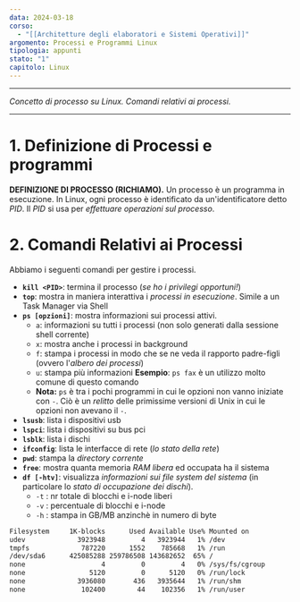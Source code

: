 ```yaml
---
data: 2024-03-18
corso:
  - "[[Architetture degli elaboratori e Sistemi Operativi]]"
argomento: Processi e Programmi Linux
tipologia: appunti
stato: "1"
capitolo: Linux
---
```

- - -
*Concetto di processo su Linux. Comandi relativi ai processi.*
- - -
# 1. Definizione di Processi e programmi
**DEFINIZIONE DI PROCESSO (RICHIAMO).**
Un processo è un programma in esecuzione.
In Linux, ogni processo è identificato da un'identificatore detto *PID*.
Il *PID* si usa per *effettuare operazioni sul processo*.
# 2. Comandi Relativi ai Processi
Abbiamo i seguenti comandi per gestire i processi.
- **`kill <PID>`**: termina il processo (*se ho i privilegi opportuni!*)
- **`top`**: mostra in maniera interattiva i *processi in esecuzione*. Simile a un Task Manager via Shell
- **`ps [opzioni]`**: mostra informazioni sui processi attivi.
	- `a`: informazioni su tutti i processi (non solo generati dalla sessione shell corrente)
	- `x`: mostra anche i processi in background
	- `f`: stampa i processi in modo che se ne veda il rapporto padre-figli (ovvero l'*albero dei processi*)
	- `u`: stampa più informazioni
		**Esempio**: `ps fax` è un utilizzo molto comune di questo comando
	- **Nota:** `ps` è tra i pochi programmi in cui le opzioni non vanno iniziate con `-`. Ciò è un *relitto* delle primissime versioni di Unix in cui le opzioni non avevano il `-`.
- **`lsusb`**: lista i dispositivi usb
- **`lspci`**: lista i dispositivi su bus pci
- **`lsblk`**: lista i dischi
- **`ifconfig`**: lista le interfacce di rete (*lo stato della rete*)
- **`pwd`**: stampa la *directory corrente*
- **`free`**: mostra quanta memoria *RAM libera* ed occupata ha il sistema
- **`df [-htv]`**: visualizza *informazioni sui file system del sistema* (in particolare lo *stato di occupazione dei dischi*).
	- `-t` : nr totale di blocchi e i-node liberi
	- `-v` : percentuale di blocchi e i-node
	- `-h` : stampa in GB/MB anzinchè in numero di byte
```bash
Filesystem     1K-blocks      Used Available Use% Mounted on
udev             3923948         4   3923944   1% /dev
tmpfs             787220      1552    785668   1% /run
/dev/sda6      425085288 259786508 143682652  65% /
none                   4         0         4   0% /sys/fs/cgroup
none                5120         0      5120   0% /run/lock
none             3936080       436   3935644   1% /run/shm
none              102400        44    102356   1% /run/user
```
